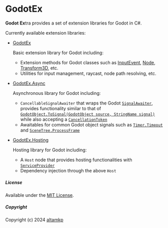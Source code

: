# GodotEx

**Godot** **Ex**tra provides a set of extension libraries for Godot in C#.

Currently available extension libraries:

- [GodotEx]()

  Basic extension library for Godot including:

  - Extension methods for Godot classes such as [InputEvent](https://docs.godotengine.org/en/stable/classes/class_inputevent.html), [Node](https://docs.godotengine.org/en/stable/classes/class_node.html), [Transform3D](https://docs.godotengine.org/en/stable/classes/class_transform3d.html), etc.
  - Utilities for input management, raycast, node path resolving, etc.

- [GodotEx.Async]()

  Asynchronous library for Godot including:

  - `CancellableSignalAwaiter` that wraps the Godot [`SignalAwaiter`](https://github.com/godotengine/godot/blob/master/modules/mono/glue/GodotSharp/GodotSharp/Core/SignalAwaiter.cs), provides functionality similar to that of [`GodotObject.ToSignal(GodotObject source, StringName signal)`](https://github.com/godotengine/godot/blob/master/modules/mono/glue/GodotSharp/GodotSharp/Core/GodotObject.base.cs#L175) while also accepting a [`CancellationToken`](https://learn.microsoft.com/en-us/dotnet/api/system.threading.cancellationtoken?view=net-8.0)
  - Awaitables for common Godot object signals such as [`Timer.Timeout`](https://docs.godotengine.org/en/stable/classes/class_timer.html#:~:text=%C2%B6-,timeout) and [`SceneTree.ProcessFrame`](https://docs.godotengine.org/en/stable/classes/class_scenetree.html#:~:text=the%20SceneTree.-,process_frame)

- [GodotEx.Hosting]()

  Hosting library for Godot including:

  - A `Host` node that provides hosting functionalities with [`ServiceProvider`](https://learn.microsoft.com/en-us/dotnet/api/microsoft.extensions.dependencyinjection.serviceprovider?view=dotnet-plat-ext-8.0)
  - Dependency injection through the above `Host`

##### License

Available under the [MIT License](https://github.com/altamkp/GodotEx/blob/master/LICENSE.md).

##### Copyright

Copyright (c) 2024 [altamkp](https://github.com/altamkp)
